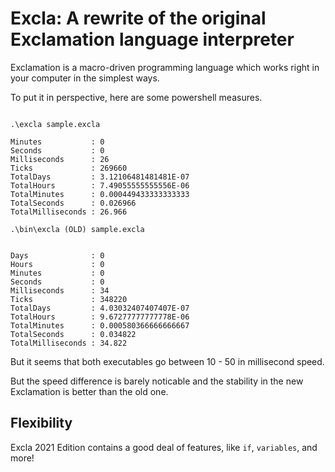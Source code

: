 # Excla: A rewrite of the original Exclamation language interpreter

Exclamation is a macro-driven programming language which works right in your computer in the simplest ways.

To put it in perspective, here are some powershell measures.

```

.\excla sample.excla

Minutes           : 0
Seconds           : 0
Milliseconds      : 26
Ticks             : 269660
TotalDays         : 3.12106481481481E-07
TotalHours        : 7.49055555555556E-06
TotalMinutes      : 0.000449433333333333
TotalSeconds      : 0.026966
TotalMilliseconds : 26.966

.\bin\excla (OLD) sample.excla


Days              : 0
Hours             : 0
Minutes           : 0
Seconds           : 0
Milliseconds      : 34
Ticks             : 348220
TotalDays         : 4.03032407407407E-07
TotalHours        : 9.67277777777778E-06
TotalMinutes      : 0.000580366666666667
TotalSeconds      : 0.034822
TotalMilliseconds : 34.822

```

But it seems that both executables go between 10 - 50 in millisecond speed.

But the speed difference is barely noticable and the stability in the new Exclamation is better than the old one.

## Flexibility

Excla 2021 Edition contains a good deal of features, like `if`, `variables`, and more!